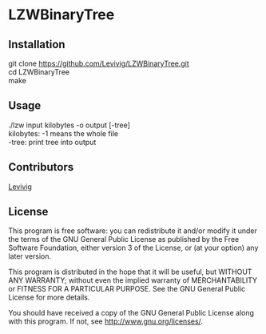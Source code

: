 # LZWBinaryTree


## Installation

git clone https://github.com/Levivig/LZWBinaryTree.git <br />
cd LZWBinaryTree <br />
make

## Usage

./lzw input kilobytes -o output [-tree] <br />
	kilobytes: -1 means the whole file <br />
	-tree: print tree into output

## Contributors

[Levivig](https://twitter.com/Levivig)

## License

This program is free software: you can redistribute it and/or modify
it under the terms of the GNU General Public License as published by
the Free Software Foundation, either version 3 of the License, or
(at your option) any later version.

This program is distributed in the hope that it will be useful,
but WITHOUT ANY WARRANTY; without even the implied warranty of
MERCHANTABILITY or FITNESS FOR A PARTICULAR PURPOSE.  See the
GNU General Public License for more details.

You should have received a copy of the GNU General Public License
along with this program.  If not, see <http://www.gnu.org/licenses/>.
